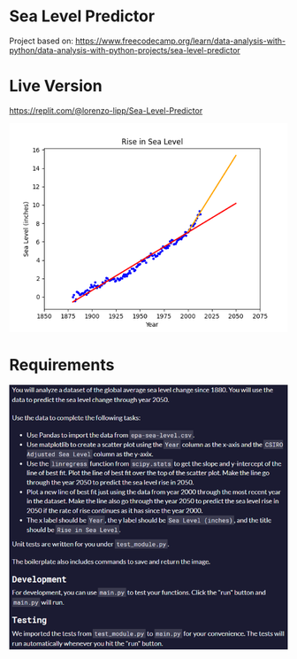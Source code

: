 # Sea Level Predictor

Project based on: https://www.freecodecamp.org/learn/data-analysis-with-python/data-analysis-with-python-projects/sea-level-predictor

# Live Version

https://replit.com/@lorenzo-lipp/Sea-Level-Predictor

![image](./images/sea_level_plot.png)

# Requirements

![image](./images/requirements.png)
